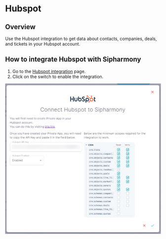 # Hubspot

## Overview

Use the Hubspot integration to get data about contacts, companies, deals, and tickets in your Hubspot account.

## How to integrate Hubspot with Sipharmony

1. Go to the [Hubspot integration](https://app.sipharmony.com/account-settings/connections/) page.
2. Click on the switch to enable the integration.

![Hubspot Integration](./images/hubspot.png)
